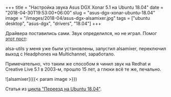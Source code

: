 +++
title = "Настройка звука Asus DGX Xonar 5.1 на Ubuntu 18.04"
date = "2018-04-30T19:53:00+06:00"
slug = "asus-dgx-xonar-ubuntu-18.04"
image = "/images/2018-04/asus-dgx-alsamixer.jpg"
tags = ["ubuntu desktop", "asus-dgx", "drivers", "18.04"]
+++

Драйвера поставились сами. Звук определился, но не играл. Помог [этот пост](https://askubuntu.com/questions/598759/asus-xonar-dgx-recognized-but-no-sound):

alsa-utils у меня уже были установлены, запустил alsamixer, переключил выход с Headphones на Multichannel, заработало.

Примечательно, что таким же способом я чинил звук на Redhat и Creative Live 5.1 в 2003-м, прошло 15 лет, а глюки всё те же, печально.

![alsamixer]({{< param image >}})
<!--more-->

Статья из [цикла "Переезд на Ubuntu 18.04"](/blog/2018/04/30/windows-ubuntu-18.04-migrate/).
